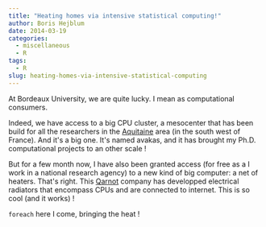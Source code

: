 ```yaml
---
title: "Heating homes via intensive statistical computing!"
author: Boris Hejblum
date: 2014-03-19
categories: 
  - miscellaneous
  - R
tags:
  - R
slug: heating-homes-via-intensive-statistical-computing
---
```


At Bordeaux University, we are quite lucky. I mean as computational consumers.

Indeed, we have access to a big CPU cluster, a mesocenter that has been build for all the researchers in the [Aquitaine](http://en.wikipedia.org/wiki/Aquitaine) area (in the south west of France). And it's a big one. It's named avakas, and it has brought my Ph.D. computational projects to an other scale !

But for a few month now, I have also been granted access (for free as a I work in a national research agency) to a new kind of big computer: a net of heaters. That's right. This [Qarnot](http://www.qarnot-computing.com/) company has developped electrical radiators that encompass CPUs and are connected to internet. This is so cool (and it works) !

`foreach` here I come, bringing the heat !
